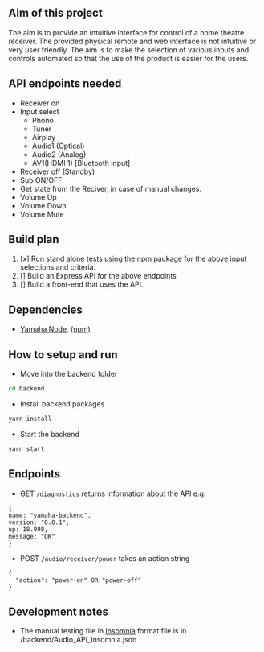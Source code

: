 ## Aim of this project
The aim is to provide an intuitive interface for control of a home theatre receiver. The provided physical remote and web interface is not intuitive or very user friendly. The aim is to make the selection of various inputs and controls automated so that the use of the product is easier for the users.

## API endpoints needed

- Receiver on
- Input select
  - Phono
  - Tuner
  - Airplay
  - Audio1 (Optical)
  - Audio2 (Analog)
  - AV1(HDMI 1) [Bluetooth input]
- Receiver off (Standby)
- Sub ON/OFF
- Get state from the Reciver, in case of manual changes.
- Volume Up
- Volume Down
- Volume Mute

## Build plan
1. [x] Run stand alone tests using the npm package for the above input selections and criteria.
2. [] Build an Express API for the above endpoints
3. [] Build a front-end that uses the API.

## Dependencies
- [Yamaha Node](https://github.com/PSeitz/yamaha-nodejs), [(npm)](https://www.npmjs.com/package/yamaha-nodejs)

## How to setup and run
- Move into the backend folder
``` bash
cd backend
```
- Install backend packages
``` bash
yarn install
```
- Start the backend
``` bash
yarn start
```

## Endpoints

* GET ```/diagnostics``` returns information about the API
e.g.
```
{
name: "yamaha-backend",
version: "0.0.1",
up: 18.998,
message: "OK"
}
```

* POST ```/audio/receiver/power``` takes an action string
```
{ 
  "action": "power-on" OR "power-off"
}
```

## Development notes
- The manual testing file in [Insomnia](https://insomnia.rest/) format file is in /backend/Audio_API_Insomnia.json